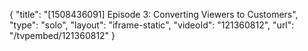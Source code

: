 {
    "title": "[1508436091] Episode 3:  Converting Viewers to Customers",
    "type": "solo",
    "layout": "iframe-static",
    "videoId": "121360812",
    "url": "\/tvpembed\/121360812"
}